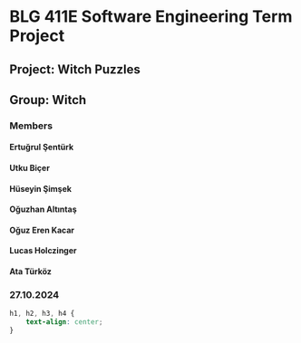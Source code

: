 # BLG 411E Software Engineering Term Project
## Project: Witch Puzzles
## Group: Witch
### Members
#### Ertuğrul Şentürk
#### Utku Biçer
#### Hüseyin Şimşek
#### Oğuzhan Altıntaş
#### Oğuz Eren Kacar
#### Lucas Holczinger
#### Ata Türköz
### 27.10.2024

```css
h1, h2, h3, h4 {
    text-align: center;
}
```

